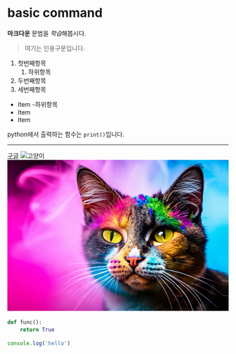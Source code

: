 # basic command

**마크다운** 문법을 *학습*해봅시다.

>여기는 인용구문입니다.

1. 첫번째항목
    1. 하위항목
2. 두번째항목
3. 세번째항목

- Item
    -하위항목
- Item
- Item

python에서 출력하는 함수는 `print()`입니다.

---

[구글](https://google.com)
![고양이](https://cdn.aitimes.kr/news/photo/202303/27617_41603_044.jpg)
![고양이](./assets/27617_41603_044.jpg)


```python
def func():
    return True
```

```javascript
console.log('hello')
```